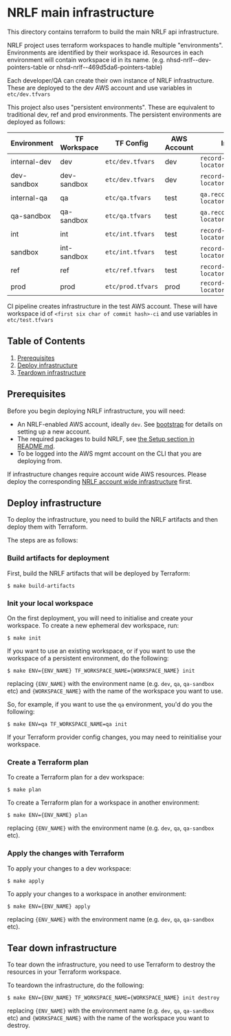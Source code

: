 # NRLF main infrastructure

This directory contains terraform to build the main NRLF api infrastructure.

NRLF project uses terraform workspaces to handle multiple "environments". Environments are identified by their workspace id. Resources in each environment will contain workspace id in its name. (e.g. nhsd-nrlf--dev-pointers-table or nhsd-nrlf--469d5da6-pointers-table)

Each developer/QA can create their own instance of NRLF infrastructure. These are deployed to the dev AWS account and use variables in `etc/dev.tfvars`

This project also uses "persistent environments". These are equivalent to traditional dev, ref and prod environments. The persistent environments are deployed as follows:

| Environment  | TF Workspace | TF Config         | AWS Account | Internal Domain                      | Public Domain                             |
| ------------ | ------------ | ----------------- | ----------- | ------------------------------------ | ----------------------------------------- |
| internal-dev | dev          | `etc/dev.tfvars`  | dev         | `record-locator.dev.national.nhs.uk` | `internal-dev.api.service.nhs.uk`         |
| dev-sandbox  | dev-sandbox  | `etc/dev.tfvars`  | dev         | `record-locator.dev.national.nhs.uk` | `internal-dev-sandbox.api.service.nhs.uk` |
| internal-qa  | qa           | `etc/qa.tfvars`   | test        | `qa.record-locator.national.nhs.uk`  | `internal-qa.api.service.nhs.uk`          |
| qa-sandbox   | qa-sandbox   | `etc/qa.tfvars`   | test        | `qa.record-locator.national.nhs.uk`  | `internal-qa-sandbox.api.service.nhs.uk`  |
| int          | int          | `etc/int.tfvars`  | test        | `record-locator.int.national.nhs.uk` | `int.api.service.nhs.uk`                  |
| sandbox      | int-sandbox  | `etc/int.tfvars`  | test        | `record-locator.int.national.nhs.uk` | `sandbox.api.service.nhs.uk`              |
| ref          | ref          | `etc/ref.tfvars`  | test        | `record-locator.ref.national.nhs.uk` | `ref.api.service.nhs.uk`                  |
| prod         | prod         | `etc/prod.tfvars` | prod        | `record-locator.national.nhs.uk`     | `api.service.nhs.uk`                      |

CI pipeline creates infrastructure in the test AWS account. These will have workspace id of `<first six char of commit hash>-ci` and use variables in `etc/test.tfvars`

## Table of Contents

1. [Prerequisites](#prerequisites)
2. [Deploy infrastructure](#deploy-infrastructure)
3. [Teardown infrastructure](#teardown-infrastructure)

## Prerequisites

Before you begin deploying NRLF infrastructure, you will need:

- An NRLF-enabled AWS account, ideally `dev`. See [bootstrap](../bootstrap/README.md) for details on setting up a new account.
- The required packages to build NRLF, see [the Setup section in README.md](../../README.md#setup).
- To be logged into the AWS mgmt account on the CLI that you are deploying from.

If infrastructure changes require account wide AWS resources. Please deploy the corresponding [NRLF account wide infrastructure](../account-wide-infrastructure/README.md) first.

## Deploy infrastructure

To deploy the infrastructure, you need to build the NRLF artifacts and then deploy them with Terraform.

The steps are as follows:

### Build artifacts for deployment

First, build the NRLF artifacts that will be deployed by Terraform:

```shell
$ make build-artifacts
```

### Init your local workspace

On the first deployment, you will need to initialise and create your workspace. To create a new ephemeral dev workspace, run:

```shell
$ make init
```

If you want to use an existing workspace, or if you want to use the workspace of a persistent environment, do the following:

```shell
$ make ENV={ENV_NAME} TF_WORKSPACE_NAME={WORKSPACE_NAME} init
```

replacing `{ENV_NAME}` with the environment name (e.g. `dev`, `qa`, `qa-sandbox` etc) and `{WORKSPACE_NAME}` with the name of the workspace you want to use.

So, for example, if you want to use the `qa` environment, you'd do you the following:

```shell
$ make ENV=qa TF_WORKSPACE_NAME=qa init
```

If your Terraform provider config changes, you may need to reinitialise your workspace.

### Create a Terraform plan

To create a Terraform plan for a dev workspace:

```shell
$ make plan
```

To create a Terraform plan for a workspace in another environment:

```shell
$ make ENV={ENV_NAME} plan
```

replacing `{ENV_NAME}` with the environment name (e.g. `dev`, `qa`, `qa-sandbox` etc).

### Apply the changes with Terraform

To apply your changes to a dev workspace:

```shell
$ make apply
```

To apply your changes to a workspace in another environment:

```shell
$ make ENV={ENV_NAME} apply
```

replacing `{ENV_NAME}` with the environment name (e.g. `dev`, `qa`, `qa-sandbox` etc).

## Tear down infrastructure

To tear down the infrastructure, you need to use Terraform to destroy the resources in your Terraform workspace.

To teardown the infrastructure, do the following:

```
$ make ENV={ENV_NAME} TF_WORKSPACE_NAME={WORKSPACE_NAME} init destroy
```

replacing `{ENV_NAME}` with the environment name (e.g. `dev`, `qa`, `qa-sandbox` etc) and `{WORKSPACE_NAME}` with the name of the workspace you want to destroy.
